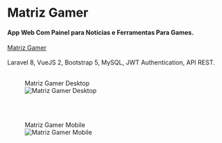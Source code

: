 <hgroup>
  <h1>Matriz Gamer</h1>
  <h4>App Web Com Painel para Noticias e Ferramentas Para Games.</h4>
</hgroup>

<a href="https://matrizgamer.com/" target="_blank"> Matriz Gamer </a>
<br><br>
Laravel 8, VueJS 2, Bootstrap 5, MySQL, JWT Authentication, API REST.<br><br>

<figure>
  <figcaption>Matriz Gamer Desktop</figcaption>
  <img src="https://matrizgamer.com/uploads/files/inicio.png" alt="Matriz Gamer Desktop">
</figure><br><br>

<figure>
  <figcaption>Matriz Gamer Mobile</figcaption>
  <img src="https://matrizgamer.com/uploads/files/mobile.png" alt="Matriz Gamer Mobile">
</figure>
  


